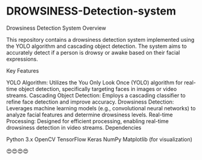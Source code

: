 # DROWSINESS-Detection-system

Drowsiness Detection System
Overview

This repository contains a drowsiness detection system implemented using the YOLO algorithm and cascading object detection. The system aims to accurately detect if a person is drowsy or awake based on their facial expressions.

Key Features

YOLO Algorithm: Utilizes the You Only Look Once (YOLO) algorithm for real-time object detection, specifically targeting faces in images or video streams.
Cascading Object Detection: Employs a cascading classifier to refine face detection and improve accuracy.
Drowsiness Detection: Leverages machine learning models (e.g., convolutional neural networks) to analyze facial features and determine drowsiness levels.
Real-time Processing: Designed for efficient processing, enabling real-time drowsiness detection in video streams.
Dependencies

Python 3.x
OpenCV
TensorFlow
Keras
NumPy
Matplotlib (for visualization)


😍😍😍😍
